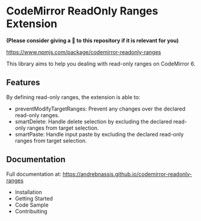 # CodeMirror ReadOnly Ranges Extension
**(Please consider giving a 🌟 to this repository if it is relevant for you)**

https://www.npmjs.com/package/codemirror-readonly-ranges

This library aims to help you dealing with read-only ranges on CodeMirror 6.
## Features

By defining read-only ranges, the extension is able to:
 - preventModifyTargetRanges: Prevent any changes over the declared read-only ranges.
 - smartDelete: Handle delete selection by excluding the declared read-only ranges from target selection.
 - smartPaste: Handle input paste by excluding the declared read-only ranges from target selection.

## Documentation

Full documentation at: https://andrebnassis.github.io/codemirror-readonly-ranges
 - Installation
 - Getting Started
 - Code Sample
 - Contribuiting
